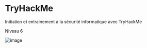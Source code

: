 # TryHackMe
Initiation et entrainement à la sécurité informatique avec TryHackMe

Niveau 6 

![image](https://user-images.githubusercontent.com/103072020/161855330-7037d377-4d7f-40d7-82c2-a4b8ac3acee3.png)


